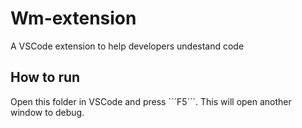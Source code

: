 # Wm-extension
A VSCode extension to help developers undestand code

## How to run
Open this folder in VSCode and press ´´´F5´´´. This will open another window to debug.